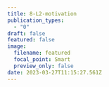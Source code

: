 ```yaml
---
title: 8-L2-motivation
publication_types:
  - "0"
draft: false
featured: false
image:
  filename: featured
  focal_point: Smart
  preview_only: false
date: 2023-03-27T11:15:27.561Z
---
```


